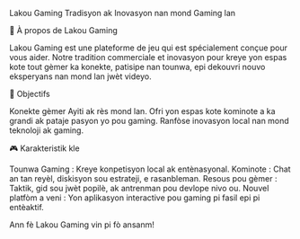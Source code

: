 Lakou Gaming
Tradisyon ak Inovasyon nan mond Gaming lan

📖 À propos de Lakou Gaming


Lakou Gaming est une plateforme de jeu qui est spécialement conçue pour vous aider. Notre tradition commerciale et inovasyon pour kreye yon espas kote tout gèmer ka konekte, patisipe nan tounwa, epi dekouvri nouvo eksperyans nan mond lan jwèt videyo.

🚀 Objectifs

Konekte gèmer Ayiti ak rès mond lan.
Ofri yon espas kote kominote a ka grandi ak pataje pasyon yo pou gaming.
Ranfòse inovasyon local nan mond teknoloji ak gaming.

🎮 Karakteristik kle


Tounwa Gaming : Kreye konpetisyon local ak entènasyonal.
Kominote : Chat an tan reyèl, diskisyon sou estrateji, e rasanbleman.
Resous pou gèmer : Taktik, gid sou jwèt popilè, ak antrenman pou devlope nivo ou.
Nouvel platfòm a veni : Yon aplikasyon interactive pou gaming pi fasil epi pi entèaktif.


Ann fè Lakou Gaming vin pi fò ansanm!
